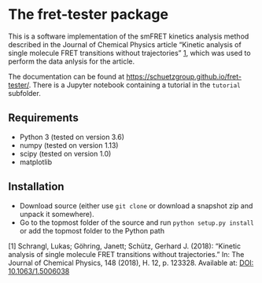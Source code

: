 The fret-tester package
=======================

This is a software implementation of the smFRET kinetics analysis method
described in the Journal of Chemical Physics article “Kinetic analysis of
single molecule FRET transitions without trajectories” [1](#Schrangl2018),
which was used to perform the data anlysis for the article.

The documentation can be found at https://schuetzgroup.github.io/fret-tester/.
There is a Jupyter notebook containing a tutorial in the `tutorial` subfolder.


Requirements
------------
- Python 3 (tested on version 3.6)
- numpy (tested on version 1.13)
- scipy (tested on version 1.0)
- matplotlib


Installation
------------
- Download source (either use `git clone` or download a snapshot zip and unpack
  it somewhere).
- Go to the topmost folder of the source and run `python setup.py install`
  or add the topmost folder to the Python path


<a name="Schrangl2018"></a>[1] Schrangl, Lukas; Göhring, Janett; Schütz,
  Gerhard J. (2018):
  “Kinetic analysis of single molecule FRET transitions without trajectories.”
  In: The Journal of Chemical Physics, 148 (2018), H. 12, p. 123328.
  Available at: [DOI: 10.1063/1.5006038](https://doi.org/10.1063/1.5006038>)
